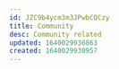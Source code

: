 ```yaml
---
id: JZC9b4ycm3m3JPwbCQCzy
title: Community
desc: Community related
updated: 1640029936863
created: 1640029930957
---
```


